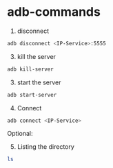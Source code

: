 # adb-commands


1. disconnect
``` bash
adb disconnect <IP-Service>:5555
```

3. kill the server
``` bash
adb kill-server
```

3. start the server
``` bash
adb start-server
```

4.  Connect
``` bash
adb connect <IP-Service>
```

Optional:

5.  Listing the directory
``` bash
ls
```
